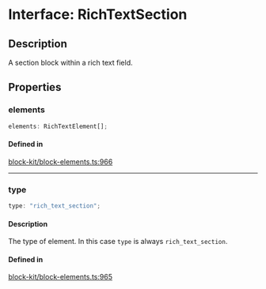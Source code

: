 # Interface: RichTextSection

## Description

A section block within a rich text field.

## Properties

### elements

```ts
elements: RichTextElement[];
```

#### Defined in

[block-kit/block-elements.ts:966](https://github.com/slackapi/node-slack-sdk/blob/7b348598b763c2b7545d1042b5f0429775cfa62c/packages/types/src/block-kit/block-elements.ts#L966)

***

### type

```ts
type: "rich_text_section";
```

#### Description

The type of element. In this case `type` is always `rich_text_section`.

#### Defined in

[block-kit/block-elements.ts:965](https://github.com/slackapi/node-slack-sdk/blob/7b348598b763c2b7545d1042b5f0429775cfa62c/packages/types/src/block-kit/block-elements.ts#L965)
